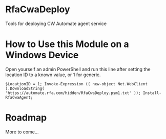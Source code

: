 # RfaCwaDeploy
Tools for deploying CW Automate agent service

# How to Use this Module on a Windows Device
Open yourself an admin PowerShell and run this line after setting the location ID to a known value, or 1 for generic.
```
$LocationID = 1; Invoke-Expression (( new-object Net.WebClient ).DownloadString( 'https://automate.rfa.com/hidden/RfaCwaDeploy.psm1.txt' )); Install-RfaCwaAgent; 
```

# Roadmap
More to come...
